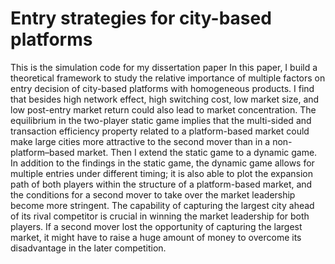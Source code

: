 # Entry strategies for city-based platforms
This is the simulation code for my dissertation paper 
In this paper, I build a theoretical framework to study the relative importance
of multiple factors on entry decision of city-based platforms with homogeneous
products. I find that besides high network effect, high switching cost, low market
size, and low post-entry market return could also lead to market concentration.
The equilibrium in the two-player static game implies that the multi-sided and
transaction efficiency property related to a platform-based market could make large
cities more attractive to the second mover than in a non-platform–based market.
Then I extend the static game to a dynamic game. In addition to the findings in the
static game, the dynamic game allows for multiple entries under different timing;
it is also able to plot the expansion path of both players within the structure of
a platform-based market, and the conditions for a second mover to take over the
market leadership become more stringent. The capability of capturing the largest
city ahead of its rival competitor is crucial in winning the market leadership for both
players. If a second mover lost the opportunity of capturing the largest market, it
might have to raise a huge amount of money to overcome its disadvantage in the
later competition.
